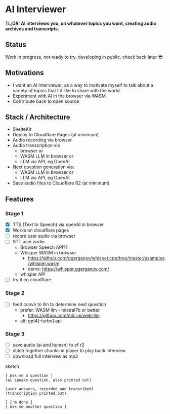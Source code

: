 # AI Interviewer

**TL;DR: AI interviews you, on whatever topics you want, creating audio archives and transcripts.**

## Status

Work in progress, not ready to try, developing in public, check back later 😎

## Motivations

- I want an AI Interviewer, as a way to motivate myself to talk about a variety of topics that I'd like to share with the world. 
- Experiment with AI in the browser via WASM.
- Contribute back to open source 

## Stack / Architecture

- SvelteKit
- Deploy to Cloudflare Pages (at minimum)
- Audio recording via browser
- Audio transcription via
  - browser or
  - WASM LLM in browser or
  - LLM via API, eg OpenAI
- Next question generation via:
  - WASM LLM in browser or
  - LLM via API, eg OpenAI
- Save audio files to Cloudflare R2 (at minimum)

## Features

### Stage 1

- [x] TTS (Text to Speech) via openAI in browser
- [x] Works on cloudflare pages
- [ ] record user audio via browser
- [ ] STT user audio
  - Browser Speech API??
  - Whisper WASM in browser
    - https://github.com/ggerganov/whisper.cpp/tree/master/examples/whisper.wasm
    - demo: https://whisper.ggerganov.com/
  - whisper API
- [ ] try it on cloudflare

### Stage 2

- [ ] feed convo to llm to determine next question
  - prefer: WASM llm - mistral7b or better
    - https://github.com/mlc-ai/web-llm
  - alt: gpt4[-turbo] api

### Stage 3

- [ ] save audio (ai and human) to cf r2
- [ ] stitch together chunks in player to play back interview
- [ ] download full interview as mp3

sketch

```
[ Ask me a question ]
(ai speaks question, also printed out)

(user answers, recorded and transribed)
(transcription printed out)

[ I'm done ]
[ Ask me another question ]
```
